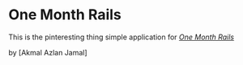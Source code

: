 # One Month Rails

This is the pinteresting thing simple application for [*One Month Rails*](http://onemonthrails.com)

by [Akmal Azlan Jamal]
